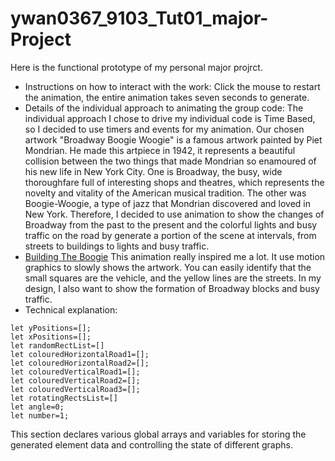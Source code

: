 # ywan0367_9103_Tut01_major-Project
Here is the functional prototype of my personal major projrct. 
- Instructions on how to interact with the work:
Click the mouse to restart the animation, the entire animation takes seven seconds to generate.
- Details of the individual approach to animating the group code:
The individual approach I chose to drive my individual code is Time Based, so I decided to use timers and events for my animation. Our chosen artwork "Broadway Boogie Woogie" is a famous artwork painted by Piet Mondrian. He made this artpiece in 1942, it represents a beautiful collision between the two things that made Mondrian so enamoured of his new life in New York City. One is Broadway, the busy, wide thoroughfare full of interesting shops and theatres, which represents the novelty and vitality of the American musical tradition. The other was Boogie-Woogie, a type of jazz that Mondrian discovered and loved in New York. 
Therefore, I decided to use animation to show the changes of Broadway from the past to the present and the colorful lights and busy traffic on the road by generate a portion of the scene at intervals, from streets to buildings to lights and busy traffic.
- [Building The Boogie](https://www.youtube.com/watch?v=XsLeg7DhZmw)
This animation really inspired me a lot. It use motion graphics to slowly shows the artwork. You can easily identify that the small squares are the vehicle, and the yellow lines are the streets. In my design, I also want to show the formation of Broadway blocks and busy traffic.
- Technical explanation:
```
let yPositions=[];
let xPositions=[];
let randomRectList=[]
let colouredHorizontalRoad1=[];
let colouredHorizontalRoad2=[];
let colouredVerticalRoad1=[];
let colouredVerticalRoad2=[];
let colouredVerticalRoad3=[];
let rotatingRectsList=[]
let angle=0;
let number=1;

```
This section declares various global arrays and variables for storing the generated element data and controlling the state of different graphs.